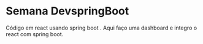 # Semana DevspringBoot

 Código em react usando spring boot .
 Aqui faço uma dashboard e integro o react com spring boot.
